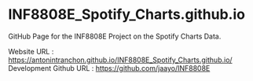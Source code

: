 # INF8808E_Spotify_Charts.github.io
GitHub Page for the INF8808E Project on the Spotify Charts Data.

Website URL : https://antonintranchon.github.io/INF8808E_Spotify_Charts.github.io/
Development Github URL : https://github.com/jaayo/INF8808E